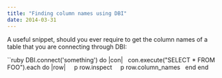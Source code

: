 ```yaml
---
title: "Finding column names using DBI"
date: 2014-03-31
---
```


A useful snippet, should you ever require to get the column names of a table that you are connecting through DBI:

``ruby
DBI.connect('something') do |con|
  con.execute("SELECT * FROM FOO").each do |row|
    p row.inspect
    p row.column_names
  end
end
```
